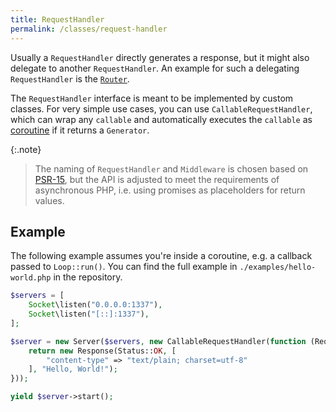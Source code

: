 ```yaml
---
title: RequestHandler
permalink: /classes/request-handler
---
```

Usually a `RequestHandler` directly generates a response, but it might also delegate to another `RequestHandler`.
An example for such a delegating `RequestHandler` is the [`Router`](https://github.com/amphp/http-server-router).

The `RequestHandler` interface is meant to be implemented by custom classes.
For very simple use cases, you can use `CallableRequestHandler`, which can wrap any `callable` and automatically executes the `callable` as [coroutine](https://amphp.org/amp/coroutines) if it returns a `Generator`.

{:.note}
> The naming of `RequestHandler` and `Middleware` is chosen based on [PSR-15](https://www.php-fig.org/psr/psr-15/), but the API is adjusted to meet the requirements of asynchronous PHP, i.e. using promises as placeholders for return values.

## Example

The following example assumes you're inside a coroutine, e.g. a callback passed to `Loop::run()`.
You can find the full example in `./examples/hello-world.php` in the repository.

```php
$servers = [
    Socket\listen("0.0.0.0:1337"),
    Socket\listen("[::]:1337"),
];

$server = new Server($servers, new CallableRequestHandler(function (Request $request) {
    return new Response(Status::OK, [
        "content-type" => "text/plain; charset=utf-8"
    ], "Hello, World!");
}));

yield $server->start();
```
